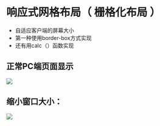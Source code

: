 
# 响应式网格布局（ 栅格化布局 ） #

- 自适应客户端的屏幕大小
- 第一种使用border-box方式实现
- 还有用calc（）函数实现

## 正常PC端页面显示 ##

![](http://i4.piimg.com/821f74bd0aa8c9fa.png)

## 缩小窗口大小： ##

![](http://i4.piimg.com/24aa6f7f95828e4b.png)